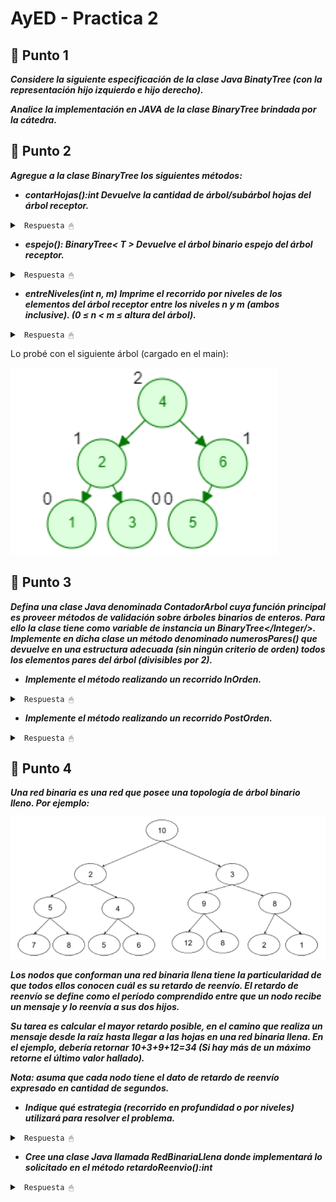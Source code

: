 # AyED - Practica 2


## 🔵 Punto 1
***Considere la siguiente especificación de la clase Java BinatyTree (con la representación hijo izquierdo e hijo derecho).***

***Analice la implementación en JAVA de la clase BinaryTree brindada por la cátedra.***

## 🔵 Punto 2
***Agregue a la clase BinaryTree los siguientes métodos:***

* ***contarHojas():int Devuelve la cantidad de árbol/subárbol hojas del árbol receptor.***

<details><summary> <code> Respuesta 🖱 </code></summary><br>

~~~java
public  int contarHojas() {
	int hojasizq=0;
	int hojasder=0;
	if (this.isLeaf())
		return 1;		//El arbol no tiene hijos, devuelve 1
	else if (this.isEmpty())
		return 0;		//El arbol esta vacio, devuelve 0
	else {
		if (this.hasLeftChild())
			hojasizq = this.getLeftChild().contarHojas();
		if (this.hasRightChild())
			hojasder = this.getRightChild().contarHojas();
	}
	return hojasder + hojasizq;
}
~~~

</details>

* ***espejo(): BinaryTree< T > Devuelve el árbol binario espejo del árbol receptor.***

<details><summary> <code> Respuesta 🖱 </code></summary><br>

~~~java
public BinaryTree<T> espejo(){
	BinaryTree auxEsp = new BinaryTree<>(this.getData());
	if (this.hasLeftChild())
		auxEsp.addRightChild(this.getLeftChild().espejo());
	if (this.hasRightChild())
		auxEsp.addLeftChild(this.getRightChild().espejo());
	return auxEsp;
}
~~~

</details>

* ***entreNiveles(int n, m) Imprime el recorrido por niveles de los elementos del árbol
receptor entre los niveles n y m (ambos inclusive). (0 ≤ n < m ≤ altura del árbol).***

<details><summary> <code> Respuesta 🖱 </code></summary><br>

~~~java
public void entreNiveles(int n, int m){
	//verifico que el arbol no este vacío y n y m sean válidos
	if (this.isEmpty() || n < 0 || m < n) 
		return;

	Queue<BinaryTree<T>> cola = new LinkedList();
	cola.add(this);
	int nivel = 0;

	while (!cola.isEmpty()) {
		System.out.print("\n");
		int aux = cola.size();
		if (nivel >= n && nivel <= m) {
			System.out.print("Nivel " + nivel+ " --> ");
			for (int i = 0; i < aux; i++) {
				BinaryTree<T> nodo = cola.remove();
				System.out.print(nodo.getData() + " ");
				if (nodo.hasLeftChild())
					cola.add(nodo.getLeftChild());
				if (nodo.hasRightChild())
					cola.add(nodo.getRightChild());
			}
		} 
		else {
			for (int i = 0; i < aux; i++) {
				cola.remove();
			}
		}
		nivel++;
	}
}
~~~

</details>

Lo probé con el siguiente árbol (cargado en el main):

![ImagenArbolEjemplo](/AyEDproject/src/recursos/imagen03.png)

## 🔵 Punto 3
***Defina una clase Java denominada ContadorArbol cuya función principal es proveer métodos de validación sobre árboles binarios de enteros. Para ello la clase tiene como variable de instancia un BinaryTree</Integer/>. Implemente en dicha clase un método denominado numerosPares() que devuelve en una estructura adecuada (sin ningún criterio de orden) todos los elementos pares del árbol (divisibles por 2).***

* ***Implemente el método realizando un recorrido InOrden.***

<details><summary> <code> Respuesta 🖱 </code></summary><br>

~~~java
// InOrder (se procesa hijo izquierdo - raiz - hijo derecho)
public LinkedList<Integer> NumerosParesInOr() {
    LinkedList<Integer> lista = new LinkedList<Integer>();
    if (!arbol.isEmpty()) // Si tengo elemento en el arbol ejecuto
        this.NumerosParesInOrder(arbol, lista);
    return lista;
}

private void NumerosParesInOrder(BinaryTree<Integer> arbol, LinkedList<Integer> lista) {
    if (arbol.hasLeftChild())
        NumerosParesInOrder(arbol.getLeftChild(), lista);
    if (arbol.getData() % 2 == 0)
        lista.add(arbol.getData());
    if (arbol.hasRightChild())
        NumerosParesInOrder(arbol.getRightChild(), lista);
}
~~~

</details>

* ***Implemente el método realizando un recorrido PostOrden.***

<details><summary> <code> Respuesta 🖱 </code></summary><br>

~~~java
// PostOrden (se procesa hijo izquierdo - hijo derecho - raiz)
public LinkedList<Integer> NumerosParesPostOr() {
    LinkedList<Integer> lista = new LinkedList<Integer>();
    if (!arbol.isEmpty()) // Si tengo elemento en el arbol ejecuto
        this.NumerosParesPostOrder(arbol, lista);
    return lista;
}

private void NumerosParesPostOrder(BinaryTree<Integer> arbol, LinkedList<Integer> lista) {
    if (arbol.hasLeftChild())
        NumerosParesInOrder(arbol.getLeftChild(), lista);
    if (arbol.hasRightChild())
        NumerosParesInOrder(arbol.getRightChild(), lista);
    if (arbol.getData() % 2 == 0)
        lista.add(arbol.getData());
}
~~~

</details>

## 🔵 Punto 4
***Una red binaria es una red que posee una topología de árbol binario lleno. Por ejemplo:***

![RedBinaria](/AyEDproject/src/recursos/imagen04.png)

***Los nodos que conforman una red binaria llena tiene la particularidad de que todos ellos conocen cuál es su retardo de reenvío. El retardo de reenvío se define como el período comprendido entre que un nodo recibe un mensaje y lo reenvía a sus dos hijos.***

***Su tarea es calcular el mayor retardo posible, en el camino que realiza un mensaje desde la raíz hasta llegar a las hojas en una red binaria llena. En el ejemplo, debería retornar 10+3+9+12=34 (Si hay más de un máximo retorne el último valor hallado).***

***Nota: asuma que cada nodo tiene el dato de retardo de reenvío expresado en cantidad de
segundos.***

* ***Indique qué estrategia (recorrido en profundidad o por niveles) utilizará para resolver el problema.***

<details><summary> <code> Respuesta 🖱 </code></summary><br>

Suponiendo que el dato guardado en cada nodo es el retardo de envío expresado en cantidad de segundos, lo que se me ocurre es realizar un recorrido en profundidad llegando hasta cada hoja y luego comparar cual de todos los caminos es el que retorno un mayor tiempo de retardo posible.

</details>

* ***Cree una clase Java llamada RedBinariaLlena donde implementará lo solicitado en el
método retardoReenvio():int***

<details><summary> <code> Respuesta 🖱 </code></summary><br>

~~~java

~~~

</details>